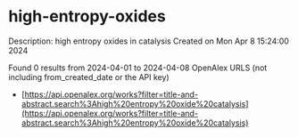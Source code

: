# high-entropy-oxides
Description: high entropy oxides in catalysis
Created on Mon Apr  8 15:24:00 2024

Found 0 results from 2024-04-01 to 2024-04-08
OpenAlex URLS (not including from_created_date or the API key)
- [https://api.openalex.org/works?filter=title-and-abstract.search%3Ahigh%20entropy%20oxide%20catalysis](https://api.openalex.org/works?filter=title-and-abstract.search%3Ahigh%20entropy%20oxide%20catalysis)

